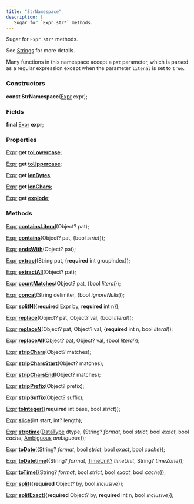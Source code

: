 ```yaml
---
title: "StrNamespace"
description: |
   Sugar for `Expr.str*` methods.
---
```

 Sugar for `Expr.str*` methods.

 See [Strings](https://docs.pola.rs/user-guide/expressions/strings) for more details.

 Many functions in this namespace accept a `pat` parameter, which is parsed
 as a regular expression except when the parameter `literal` is set to `true`.

### Constructors
<dl>
<dt>

<span class="dart-code"><strong>const StrNamespace</strong>(<span class="nobr">[Expr] expr</span>);</span>
</dt>
</dl>

### Fields
<dl>
<dt>

<span class="dart-code"><strong>final </strong>[Expr] <strong>expr</strong>;</span>
</dt>
</dl>

### Properties
<dl>
<dt>

<span class="dart-code">[Expr] <strong>get [toLowercase](tolowercase)</strong>;</span>
</dt>
<dt>

<span class="dart-code">[Expr] <strong>get [toUppercase](touppercase)</strong>;</span>
</dt>
<dt>

<span class="dart-code">[Expr] <strong>get [lenBytes](lenbytes)</strong>;</span>
</dt>
<dt>

<span class="dart-code">[Expr] <strong>get [lenChars](lenchars)</strong>;</span>
</dt>
<dt>

<span class="dart-code">[Expr] <strong>get [explode](explode)</strong>;</span>
</dt>
</dl>

### Methods
<dl>
<dt>

<span class="dart-code">[Expr] [<strong>containsLiteral](containsliteral)</strong>(<span class="nobr">Object? pat</span>);</span>
</dt>
<dt>

<span class="dart-code">[Expr] [<strong>contains](contains)</strong>(<span class="nobr">Object? pat</span>, {<span class="nobr">bool <i>strict</i></span>});</span>
</dt>
<dt>

<span class="dart-code">[Expr] [<strong>endsWith](endswith)</strong>(<span class="nobr">Object? pat</span>);</span>
</dt>
<dt>

<span class="dart-code">[Expr] [<strong>extract](extract)</strong>(<span class="nobr">String pat</span>, {<span class="nobr"><strong>required</strong> int groupIndex</span>});</span>
</dt>
<dt>

<span class="dart-code">[Expr] [<strong>extractAll](extractall)</strong>(<span class="nobr">Object? pat</span>);</span>
</dt>
<dt>

<span class="dart-code">[Expr] [<strong>countMatches](countmatches)</strong>(<span class="nobr">Object? pat</span>, {<span class="nobr">bool <i>literal</i></span>});</span>
</dt>
<dt>

<span class="dart-code">[Expr] [<strong>concat](concat)</strong>(<span class="nobr">String delimiter</span>, {<span class="nobr">bool <i>ignoreNulls</i></span>});</span>
</dt>
<dt>

<span class="dart-code">[Expr] [<strong>splitN](splitn)</strong>({<span class="nobr"><strong>required</strong> [Expr] by</span>, <span class="nobr"><strong>required</strong> int n</span>});</span>
</dt>
<dt>

<span class="dart-code">[Expr] [<strong>replace](replace)</strong>(<span class="nobr">Object? pat</span>, <span class="nobr">Object? val</span>, {<span class="nobr">bool <i>literal</i></span>});</span>
</dt>
<dt>

<span class="dart-code">[Expr] [<strong>replaceN](replacen)</strong>(<span class="nobr">Object? pat</span>, <span class="nobr">Object? val</span>, {<span class="nobr"><strong>required</strong> int n</span>, <span class="nobr">bool <i>literal</i></span>});</span>
</dt>
<dt>

<span class="dart-code">[Expr] [<strong>replaceAll](replaceall)</strong>(<span class="nobr">Object? pat</span>, <span class="nobr">Object? val</span>, {<span class="nobr">bool <i>literal</i></span>});</span>
</dt>
<dt>

<span class="dart-code">[Expr] [<strong>stripChars](stripchars)</strong>(<span class="nobr">Object? matches</span>);</span>
</dt>
<dt>

<span class="dart-code">[Expr] [<strong>stripCharsStart](stripcharsstart)</strong>(<span class="nobr">Object? matches</span>);</span>
</dt>
<dt>

<span class="dart-code">[Expr] [<strong>stripCharsEnd](stripcharsend)</strong>(<span class="nobr">Object? matches</span>);</span>
</dt>
<dt>

<span class="dart-code">[Expr] [<strong>stripPrefix](stripprefix)</strong>(<span class="nobr">Object? prefix</span>);</span>
</dt>
<dt>

<span class="dart-code">[Expr] [<strong>stripSuffix](stripsuffix)</strong>(<span class="nobr">Object? suffix</span>);</span>
</dt>
<dt>

<span class="dart-code">[Expr] [<strong>toInteger](tointeger)</strong>({<span class="nobr"><strong>required</strong> int base</span>, <span class="nobr">bool <i>strict</i></span>});</span>
</dt>
<dt>

<span class="dart-code">[Expr] [<strong>slice](slice)</strong>(<span class="nobr">int start</span>, <span class="nobr">int? length</span>);</span>
</dt>
<dt>

<span class="dart-code">[Expr] [<strong>strptime](strptime)</strong>(<span class="nobr">[DataType] dtype</span>, {<span class="nobr">String? <i>format</i></span>, <span class="nobr">bool <i>strict</i></span>, <span class="nobr">bool <i>exact</i></span>, <span class="nobr">bool <i>cache</i></span>, <span class="nobr">[Ambiguous] <i>ambiguous</i></span>});</span>
</dt>
<dt>

<span class="dart-code">[Expr] [<strong>toDate](todate)</strong>({<span class="nobr">String? <i>format</i></span>, <span class="nobr">bool <i>strict</i></span>, <span class="nobr">bool <i>exact</i></span>, <span class="nobr">bool <i>cache</i></span>});</span>
</dt>
<dt>

<span class="dart-code">[Expr] [<strong>toDatetime](todatetime)</strong>({<span class="nobr">String? <i>format</i></span>, <span class="nobr">[TimeUnit?] <i>timeUnit</i></span>, <span class="nobr">String? <i>timeZone</i></span>});</span>
</dt>
<dt>

<span class="dart-code">[Expr] [<strong>toTime](totime)</strong>({<span class="nobr">String? <i>format</i></span>, <span class="nobr">bool <i>strict</i></span>, <span class="nobr">bool <i>exact</i></span>, <span class="nobr">bool <i>cache</i></span>});</span>
</dt>
<dt>

<span class="dart-code">[Expr] [<strong>split](split)</strong>({<span class="nobr"><strong>required</strong> Object? by</span>, <span class="nobr">bool <i>inclusive</i></span>});</span>
</dt>
<dt>

<span class="dart-code">[Expr] [<strong>splitExact](splitexact)</strong>({<span class="nobr"><strong>required</strong> Object? by</span>, <span class="nobr"><strong>required</strong> int n</span>, <span class="nobr">bool <i>inclusive</i></span>});</span>
</dt>
</dl>



[Expr]: /reference/classes/expr
[DataType]: /reference/classes/datatype
[Ambiguous]: /reference/enums/ambiguous
[TimeUnit?]: /reference/enums/timeunit